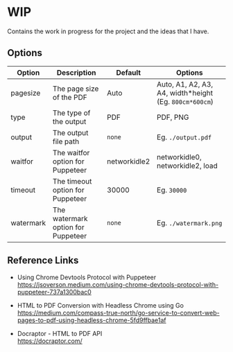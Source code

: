 # WIP

Contains the work in progress for the project and the ideas that I have.

## Options

| Option | Description | Default | Options |
| --- | --- | --- | --- |
| pagesize | The page size of the PDF | Auto | Auto, A1, A2, A3, A4, width*height (Eg. `800cm*600cm`) |
| type | The type of the output | PDF | PDF, PNG |
| output | The output file path | `none` | Eg. `./output.pdf` |
| waitfor | The waitfor option for Puppeteer | networkidle2 | networkidle0, networkidle2, load |
| timeout | The timeout option for Puppeteer | 30000 | Eg. `30000` |
| watermark | The watermark option for Puppeteer | `none` | Eg. `./watermark.png` |

## Reference Links

* Using Chrome Devtools Protocol with Puppeteer \
  <https://jsoverson.medium.com/using-chrome-devtools-protocol-with-puppeteer-737a1300bac0>

* HTML to PDF Conversion with Headless Chrome using Go \
  <https://medium.com/compass-true-north/go-service-to-convert-web-pages-to-pdf-using-headless-chrome-5fd9ffbae1af>

* Docraptor - HTML to PDF API \
  <https://docraptor.com/>
